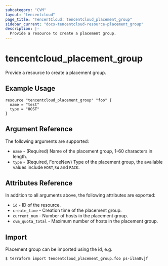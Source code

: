 ```yaml
---
subcategory: "CVM"
layout: "tencentcloud"
page_title: "TencentCloud: tencentcloud_placement_group"
sidebar_current: "docs-tencentcloud-resource-placement_group"
description: |-
  Provide a resource to create a placement group.
---
```


# tencentcloud_placement_group

Provide a resource to create a placement group.

## Example Usage

```hcl
resource "tencentcloud_placement_group" "foo" {
  name = "test"
  type = "HOST"
}
```

## Argument Reference

The following arguments are supported:

* `name` - (Required) Name of the placement group, 1-60 characters in length.
* `type` - (Required, ForceNew) Type of the placement group, the available values include `HOST`,`SW` and `RACK`.

## Attributes Reference

In addition to all arguments above, the following attributes are exported:

* `id` - ID of the resource.
* `create_time` - Creation time of the placement group.
* `current_num` - Number of hosts in the placement group.
* `cvm_quota_total` - Maximum number of hosts in the placement group.


## Import

Placement group can be imported using the id, e.g.

```
$ terraform import tencentcloud_placement_group.foo ps-ilan8vjf
```


